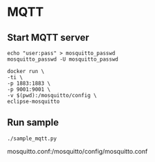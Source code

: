 # MQTT

## Start MQTT server

```
echo "user:pass" > mosquitto_passwd
mosquitto_passwd -U mosquitto_passwd
```

```
docker run \
-ti \
-p 1883:1883 \
-p 9001:9001 \
-v $(pwd):/mosquitto/config \
eclipse-mosquitto
```

## Run sample

```
./sample_mqtt.py
```


mosquitto.conf:/mosquitto/config/mosquitto.conf
